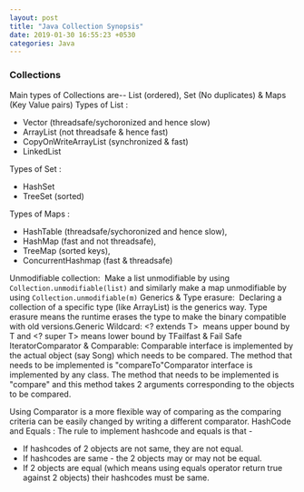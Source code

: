 ```yaml
---
layout: post
title: "Java Collection Synopsis"
date: 2019-01-30 16:55:23 +0530
categories: Java
---
```


### Collections 

Main types of Collections are-- List (ordered), Set (No duplicates) & Maps (Key Value pairs)
Types of List : 
* Vector (threadsafe/sychoronized and hence slow)
* ArrayList (not threadsafe & hence fast) 
* CopyOnWriteArrayList (synchronized & fast) 
* LinkedList 

Types of Set : 
* HashSet 
* TreeSet (sorted)

Types of Maps : 
* HashTable (threadsafe/sychoronized and hence slow), 
* HashMap (fast and not threadsafe), 
* TreeMap (sorted keys), 
* ConcurrentHashmap (fast & threadsafe)

Unmodifiable collection:  Make a list unmodifiable by using `Collection.unmodifiable(list)` and similarly make a map unmodifiable by using `Collection.unmodifiable(m)`
Generics & Type erasure:  Declaring a collection of a specific type (like ArrayList<String>) is the generics way. 
Type erasure means the runtime erases the type to make the binary compatible with old versions.Generic Wildcard: <? extends T>  means upper bound by T and <? super T> means lower bound by TFailfast & Fail Safe IteratorComparator & Comparable: Comparable interface is implemented by the actual object (say Song) which needs to be compared. The method that needs to be implemented is "compareTo"Comparator interface is implemented by any class. The method that needs to be implemented is "compare" and this method takes 2 arguments corresponding to the objects to be compared. 

Using Comparator is a more flexible way of comparing as the comparing criteria can be easily changed by writing a different comparator.
HashCode and Equals : The rule to implement hashcode and equals is that - 
* If hashcodes of 2 objects are not same, they are not equal. 
* If hashcodes are same - the 2 objects may or may not be equal. 
* If 2 objects are equal (which means using equals operator return true against 2 objects) their hashcodes must be same.
